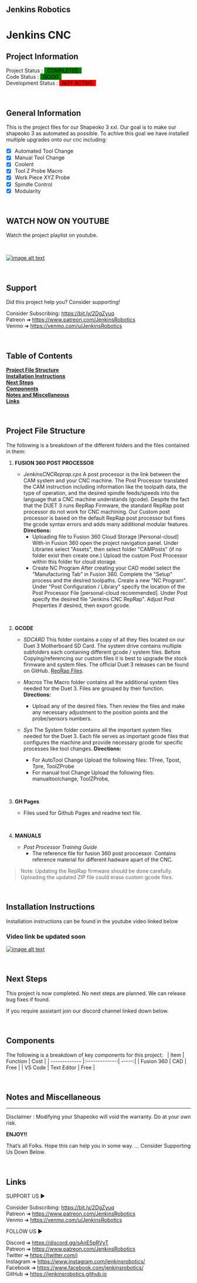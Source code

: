 ## Jenkins Robotics
# Jenkins CNC

<!-- This is commented out. -->

## Project Information

Project Status : <mark style="background-color: green"> &nbsp; COMPLETED &nbsp;</mark>  
Code Status : <mark style="background-color: green"> &nbsp; GOOD &nbsp;</mark>  
Development Status : <mark style="background-color: red"> &nbsp; NOT ACTIVE &nbsp;</mark>  



&nbsp;
## General Information

 This is the project files for our Shapeoko 3 xxl. Our goal is to make our shapeoko 3 as automated as possible. To achive this goal we have installed multiple upgrades onto our cnc including: 
- [x] Automated Tool Change
- [x] Manual Tool Change
- [x] Coolent 
- [x] Tool Z Probe Macro
- [x] Work Piece XYZ Probe
- [x] Spindle Control
- [x] Modularity

&nbsp;
## WATCH NOW ON YOUTUBE

 Watch the project playlist on youtube. 

 &nbsp;

[![image alt text](http://img.youtube.com/vi/w-qWbZ5-IQw/0.jpg)](https://youtube.com/playlist?list=PLNTKXZ4hgP_jekZOWw05JcJtyseCdSsIV "YouTube")

&nbsp;
## Support

Did this project help you? Consider supporting! 

Consider Subscribing: https://bit.ly/2DgZyuq <br>
Patreon ➔ https://www.patreon.com/JenkinsRobotics <br>
Venmo ➔ https://venmo.com/u/JenkinsRobotics <br>



&nbsp;
## Table of Contents


**[Project File Structure](#project-file-structure)**<br>
**[Installation Instructions](#installation-instructions)**<br>
**[Next Steps](#next-steps)**<br>
**[Components](#components)**<br>
**[Notes and Miscellaneous](#notes-and-miscellaneous)**<br>
**[Links](#links)**<br>


&nbsp;
## Project File Structure

The following is a breakdown of the different folders and the files contained in them:

1. **FUSION 360 POST PROCESSOR**
    - *JenkinsCNCReprap.cps*
    A post processor is the link between the CAM system and your CNC machine. The Post Processor translated the CAM instruction including information like the toolpath data, the type of operation, and the desired spindle feeds/speeds into the language that a CNC machine understands (gcode). Despite the fact that the DUET 3 runs RepRap Firmware, the standard RepRap post processor do not work for CNC machining. Our Custom post processor is based on the default RepRap post processor but fixes the gcode syntax errors and adds many additional modular features. 
    **Directions:**
      - Uploading file to Fusion 360 Cloud Storage [Personal-cloud]
        With-in Fusion 360 open the project navigation panel. Under Libraries select "Assets", then select folder "CAMPosts" (if no folder exist then create one.) Upload the custom Post Processor within this folder for cloud storage. 
      - Create NC Program
        After creating your CAD model select the "Manufacturing Tab" in Fusion 360. Complete the "Setup" process and the desired toolpaths. Create a new "NC Program".  Under "Post Configuration / Library" specify the location of the Post Processor File [personal-cloud recommended]. Under Post specify the desired file "Jenkins CNC RepRap". Adjust Post Properties if desired, then export gcode.  


    
    &nbsp;
2. **GCODE**  
   - *SDCARD*
    This folder contains a copy of all they files located on our Duet 3 Motherboard SD Card. The system drive contains multiple subfolders each containing different gcode / system files. Before Copying/referencing our  custom files it is best to upgrade the stock firmware and system files. The official Duet 3 releases can be found on GitHub.  [RepRap Files](https://github.com/Duet3D "Duet3D").
      
   - *Macros*
    The Macro folder contains all the additional system files needed for the Duet 3. Files are grouped by their function. 
     **Directions:**
        - Upload any of the desired files. Then review the files and make any necessary  adjustment to the position points and the probe/sensors numbers.  

   - *Sys*
    The System folder contains all the important system files needed for the Duet 3. Each file serves as important gcode files that configures the machine and provide necessary gcode for specific processes like tool changes. 
        **Directions:**
        - For AutoTool Change Upload the following files:  TFree, Tpost, Tpre, ToolZProbe        
        - For manual tool Change Upload the following files:  manualtoolchange, ToolZProbe,



    &nbsp;
3. **GH Pages**
    - Files used for Github Pages and readme text file. 


  

    &nbsp;
4. **MANUALS**
   - *Post Processor Training Guide*
     - The reference file for fusion 360 post proccessor. Contains reference material for different hadware apart of the CNC. 
    
  
      


> Note: Updating the RepRap firmware should be done carefully. Uploading the updated ZIP file could erase custom gcode files. 


&nbsp;
## Installation Instructions

Installation instructions can be found in the youtube video linked below 
 

 ### Video link  be updated soon

[![image alt text](http://img.youtube.com/vi/w-qWbZ5-IQw/0.jpg)](https://youtube.com/playlist?list=PLNTKXZ4hgP_jekZOWw05JcJtyseCdSsIV "YouTube")


<!-- This is commented out.  

The following is a breakdown of the different folders and the files contained in them:


```
cd utils
node build.js
```


Create a file with a `.zip` extension containing these files and directories:

```
manifest.json
common/
chrome/
```


Create a file with a `.xpi` extension containing these files and directories:

```
chrome.manifest
install.rdf
common/
firefox/
```

 This is commented out. -->


&nbsp;
## Next Steps

This project is now completed. No next steps are planned. We can release bug fixes if found. 

If you require assistant join our discord channel linked down below.



&nbsp;
## Components 

The following is a breakdown of key components for this project:
&nbsp;
| Item          | Function      | Cost  |
| ------------- |:-------------:| -----:|
| Fusion 360    | CAD           | Free |
| VS Code       | Text Editor   |   Free |


&nbsp;
## Notes and Miscellaneous
---

Disclaimer :
Modifying your Shapeoko  will void the warranty. Do at your own risk.

**ENJOY!!**

That’s  all Folks. Hope this can help you in some way.
... Consider Supporting Us Down Below. 

&nbsp;
## Links


SUPPORT US ► 

Consider Subscribing: https://bit.ly/2DgZyuq <br>
Patreon ➔ https://www.patreon.com/JenkinsRobotics  <br>
Venmo ➔ https://venmo.com/u/JenkinsRobotics <br>


FOLLOW US ►

Discord ➔ https://discord.gg/sAnE5pRVyT <br>
Patreon ➔ https://www.patreon.com/JenkinsRobotics <br>
Twitter ➔ https://twitter.com/j <br>
Instagram  ➔ https://www.instagram.com/jenkinsrobotics/ <br>
Facebook ➔ https://www.facebook.com/jenkinsrobotics/  <br>
GitHub  ➔ https://jenkinsrobotics.github.io <br>











